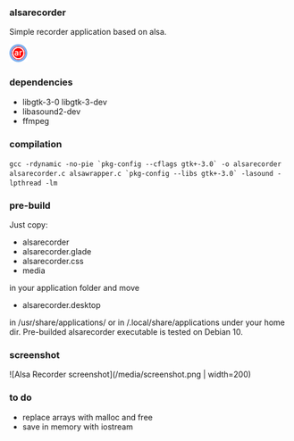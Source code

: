 ### alsarecorder
Simple recorder application based on alsa.  
  
![Alsa Recorder Logo](/media/alsarecorder-icon.png)

### dependencies
* libgtk-3-0 libgtk-3-dev
* libasound2-dev
* ffmpeg

### compilation
```gcc -rdynamic -no-pie `pkg-config --cflags gtk+-3.0` -o alsarecorder alsarecorder.c alsawrapper.c `pkg-config --libs gtk+-3.0` -lasound -lpthread -lm```

### pre-build
Just copy:    
* alsarecorder  
* alsarecorder.glade  
* alsarecorder.css  
* media

in your application folder and move  
  
* alsarecorder.desktop
  
in /usr/share/applications/ or in /.local/share/applications under your home dir. Pre-builded alsarecorder executable is tested on Debian 10.

### screenshot
![Alsa Recorder screenshot](/media/screenshot.png | width=200)

### to do
* replace arrays with malloc and free  
* save in memory with iostream  
